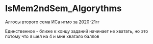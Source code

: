 # IsMem2ndSem_Algorythms
Алгосы второго сема ИСа итмо за 2020-21гг

Единственное - ближе к концу заданий начинает не хватать, но это потому что я шел на 4 и мне хватало баллов
